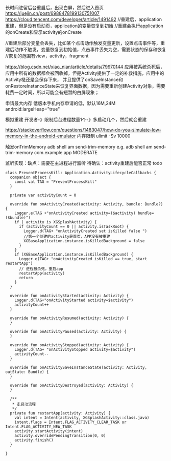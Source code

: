 




长时间驻留后台重启后，出现白屏，然后进入首页
https://juejin.cn/post/6988478199130751007
https://cloud.tencent.com/developer/article/1491492
//重建后，application重建，但是没有启动页，application的变量恢复到初始
//重建会执行application的onCreate和显示activity的onCreate

//重建后部分变量会丢失，比如某个点击动作触发变量更新，设置点击事件等，重建后动作不触发，变量恢复到初始值，点击事件丢失为空，需要状态的保存和恢复
//恢复的范围有view，activity，fragment

https://blog.csdn.net/xiao_nian/article/details/79970144
应用被系统杀死后，应用中所有的数据都会被回收掉，但是Activity提供了一定的补救措施，应用中的Activity棧还是会保存下来，
  并且提供了onSaveInstance和onRestoreInstanceState来恢复界面数据，因为需要重新创建Activity对象，需要耗费一定时间，所以可能会有短暂的白屏现象；

申请最大内存  低版本手机内存申请的低，默认16M,24M
android:largeHeap="true"


模拟重建
开发者-》限制后台进程数量1个-》多启动几个，然后就会重建

https://stackoverflow.com/questions/1483047/how-do-you-simulate-low-memory-in-the-android-emulator
内存限制
ulimit -Sv 10000

触发onTrimMemory
adb shell am send-trim-memory
e.g. adb shell am send-trim-memory com.example.app MODERATE


监听实现：缺点：需要在主进程进行监听  待确认：activity重建后能否正常 todo
```
class PreventProcessKill: Application.ActivityLifecycleCallbacks {
  companion object {
    const val TAG = "PreventProcessKill"
  }

  private var activityCount = 0

  override fun onActivityCreated(activity: Activity, bundle: Bundle?) {
    Logger.e(TAG +"onActivityCreated activity=($activity) bundle=($bundle)")
    if ( activity is XGSplashActivity) {
      if (activityCount == 0 || activity.isTaskRoot) {
        Logger.d(TAG+ "onActivityCreated set isKilled false ")
        //第一个创建的activity是首页，APP没有被重建
        XGBaseApplication.instance.isKilledBackground = false
      }
    }
    if (XGBaseApplication.instance.isKilledBackground) {
      Logger.e(TAG+ "onActivityCreated isKilled == true, start restartApp")
      // 进程被杀死，重启app
      restartApp(activity)
      return
    }
  }

  override fun onActivityStarted(activity: Activity) {
    Logger.d(TAG+"onActivityStarted activity=$activity")
    activityCount++
  }

  override fun onActivityResumed(activity: Activity) {
  }

  override fun onActivityPaused(activity: Activity) {
  }

  override fun onActivityStopped(activity: Activity) {
    Logger.d(TAG+ "onActivityStopped activity=$activity")
    activityCount--
  }

  override fun onActivitySaveInstanceState(activity: Activity, outState: Bundle) {
  }

  override fun onActivityDestroyed(activity: Activity) {
  }

  /**
   * 走启动流程
   */
  private fun restartApp(activity: Activity) {
    val intent = Intent(activity, XGSplashActivity::class.java)
    intent.flags = Intent.FLAG_ACTIVITY_CLEAR_TASK or Intent.FLAG_ACTIVITY_NEW_TASK
    activity.startActivity(intent)
    activity.overridePendingTransition(0, 0)
    activity.finish()
  }

}
```